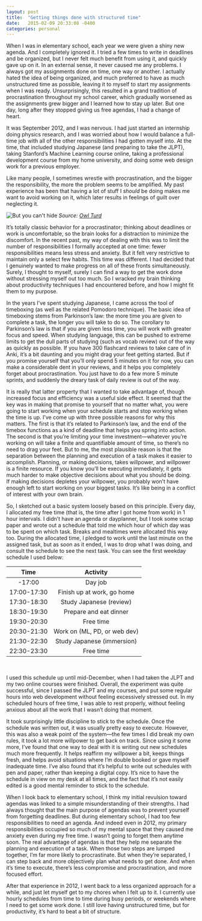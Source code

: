 ```yaml
---
layout: post
title:  "Getting things done with structured time"
date:   2015-02-09 20:33:08 -0400
categories: personal
---
```


When I was in elementary school, each year we were given a shiny new agenda. And I completely ignored it. I tried a few times to write in deadlines and be organized, but I never felt much benefit from using it, and quickly gave up on it. In an external sense, it never caused me any problems. I always got my assignments done on time, one way or another. I actually hated the idea of being organized, and much preferred to have as much unstructured time as possible, leaving it to myself to start my assignments when I was ready. Unsurprisingly, this resulted in a grand tradition of procrastination throughout my school career, which gradually worsened as the assignments grew bigger and I learned how to stay up later. But one day, long after they stopped giving us free agendas, I had a change of heart.

It was September 2012, and I was nervous. I had just started an internship doing physics research, and I was worried about how I would balance a full-time job with all of the other responsibilities I had gotten myself into. At the time, that included studying Japanese (and preparing to take the JLPT), taking Stanford’s Machine Learning course online, taking a professional development course from my home university, and doing some web design work for a previous employer.

Like many people, I sometimes wrestle with procrastination, and the bigger the responsibility, the more the problem seems to be amplified. My past experience has been that having a lot of stuff I *should* be doing makes me want to avoid working on it, which later results in feelings of guilt over neglecting it.

![But you can't hide]({{site.baseurl}}/images/structured_time/owlturd-obligations.jpg)
*Source: [Owl Turd](http://owlturd.com/post/79360226407/but-you-cant-hide-image-fb-twitter-patreon)*

It’s totally classic behavior for a procrastinator; thinking about deadlines or work is uncomfortable, so the brain looks for a distraction to minimize the discomfort. In the recent past, my way of dealing with this was to limit the number of responsibilities I formally accepted at one time: fewer responsibilities means less stress and anxiety. But it felt very restrictive to maintain only a select few habits.
This time was different. I had decided that I genuinely wanted to make progress on all of these fronts simultaneously. Surely, I thought to myself, surely I can find a way to get the work done without stressing myself out too much. So I wracked my brain thinking about productivity techniques I had encountered before, and how I might fit them to my purpose.

In the years I’ve spent studying Japanese, I came across the tool of timeboxing (as well as the related Pomodoro technique). The basic idea of timeboxing stems from Parkinson’s law: the more time you are given to complete a task, the longer you will take to do so. The corollary to Parkinson’s law is that if you are given less time, you will work with greater focus and speed. When studying language, this can be pushed to extreme limits to get the dull parts of studying (such as vocab review) out of the way as quickly as possible. If you have 300 flashcard reviews to take care of in Anki, it’s a bit daunting and you might drag your feet getting started. But if you promise yourself that you’ll only spend 5 minutes on it for now, you can make a considerable dent in your reviews, and it helps you completely forget about procrastination. You just have to do a few more 5 minute sprints, and suddenly the dreary task of daily review is out of the way.

It is really that latter property that I wanted to take advantage of, though increased focus and efficiency was a useful side effect. It seemed that the key was in making that promise to yourself that no matter what, you were going to start working when your schedule starts and stop working when the time is up. I’ve come up with three possible reasons for why this matters. The first is that it’s related to Parkinson’s law, and the end of the timebox functions as a kind of deadline that helps you spring into action. The second is that you’re limiting your time investment—whatever you’re working on will take a finite and quantifiable amount of time, so there’s no need to drag your feet. But to me, the most plausible reason is that the separation between the planning and execution of a task makes it easier to accomplish. Planning, or making decisions, takes willpower, and willpower is a finite resource. If you know you’ll be executing immediately, it gets much harder to make objective decisions about what you should be doing. If making decisions depletes your willpower, you probably won’t have enough left to start working on your biggest tasks. It’s like being in a conflict of interest with your own brain.

So, I sketched out a basic system loosely based on this principle. Every day, I allocated my free time (that is, the time after I got home from work) in 1 hour intervals. I didn’t have an agenda or dayplanner, but I took some scrap paper and wrote out a schedule that told me which hour of which day was to be spent on which task. Breaks and mealtimes were allocated this way too. During the allocated time, I pledged to work until the last minute on the assigned task, but as soon as it ended, I was to drop what I was doing, and consult the schedule to see the next task. You can see the first weekday schedule I used below:

**Time**|**Activity**
:-----:|:-----:
-17:00|Day job
17:00-17:30|Finish up at work, go home
17:30-18:30|Study Japanese (review)
18:30-19:30|Prepare and eat dinner
19:30-20:30|Free time
20:30-21:30|Work on (ML, PD, or web dev)
21:30-22:30|Study Japanese (immersion)
22:30-23:30|Free time

&nbsp;

I used this schedule up until mid-December, when I had taken the JLPT and my two online courses were finished. Overall, the experiment was quite successful, since I passed the JLPT and my courses, and put some regular hours into web development without feeling excessively stressed out. In my scheduled hours of free time, I was able to rest properly, without feeling anxious about all the work that I wasn’t doing that moment.

It took surprisingly little discipline to stick to the schedule. Once the schedule was written out, it was usually pretty easy to execute. However, this was also a weak point of the system—the few times I did break my own rules, it took a lot more willpower to get back on track. Since using it some more, I’ve found that one way to deal with it is writing out new schedules much more frequently. It helps reaffirm my willpower a bit, keeps things fresh, and helps avoid situations where I’m double booked or gave myself inadequate time. I’ve also found that it’s helpful to write out schedules with pen and paper, rather than keeping a digital copy. It’s nice to have the schedule in view on my desk at all times, and the fact that it’s not easily edited is a good mental reminder to stick to the schedule.

When I look back to elementary school, I think my initial revulsion toward agendas was linked to a simple misunderstanding of their strengths. I had always thought that the main purpose of agendas was to prevent yourself from forgetting deadlines. But during elementary school, I had too few responsibilities to need an agenda. And indeed even in 2012, my primary responsibilities occupied so much of my mental space that they caused me anxiety even during my free time. I wasn’t going to forget them anytime soon. The real advantage of agendas is that they help me separate the planning and execution of a task. When those two steps are lumped together, I’m far more likely to procrastinate. But when they’re separated, I can step back and more objectively plan what needs to get done. And when it’s time to execute, there’s less compromise and procrastination, and more focused effort.

After that experience in 2012, I went back to a less organized approach for a while, and just let myself get to my chores when I felt up to it.  I currently use hourly schedules from time to time during busy periods, or weekends where I need to get some work done. I still love having unstructured time, but for productivity, it’s hard to beat a bit of structure.

